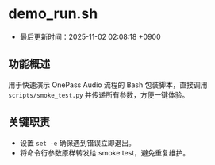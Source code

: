 # demo_run.sh

- 最后更新时间：2025-11-02 02:08:18 +0900

## 功能概述
用于快速演示 OnePass Audio 流程的 Bash 包装脚本，直接调用 `scripts/smoke_test.py` 并传递所有参数，方便一键体验。

## 关键职责
- 设置 `set -e` 确保遇到错误立即退出。
- 将命令行参数原样转发给 smoke test，避免重复维护。

